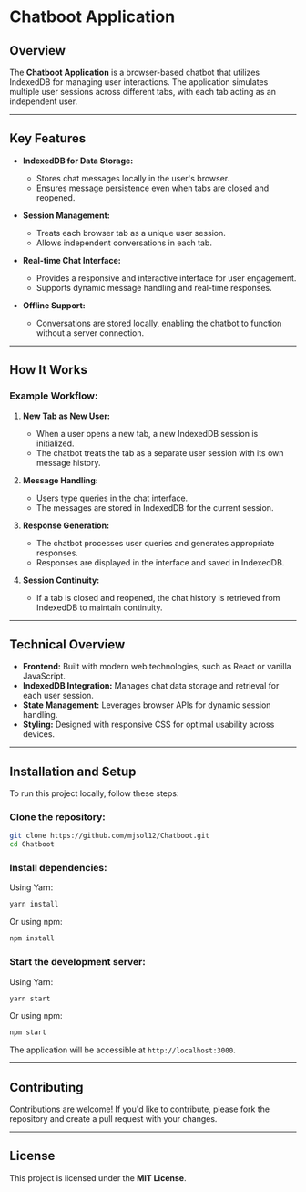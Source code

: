 # Chatboot Application

## Overview
The **Chatboot Application** is a browser-based chatbot that utilizes IndexedDB for managing user interactions. The application simulates multiple user sessions across different tabs, with each tab acting as an independent user.

---

## Key Features

- **IndexedDB for Data Storage:**
  - Stores chat messages locally in the user's browser.
  - Ensures message persistence even when tabs are closed and reopened.

- **Session Management:**
  - Treats each browser tab as a unique user session.
  - Allows independent conversations in each tab.

- **Real-time Chat Interface:**
  - Provides a responsive and interactive interface for user engagement.
  - Supports dynamic message handling and real-time responses.

- **Offline Support:**
  - Conversations are stored locally, enabling the chatbot to function without a server connection.

---

## How It Works

### Example Workflow:

1. **New Tab as New User:**
   - When a user opens a new tab, a new IndexedDB session is initialized.
   - The chatbot treats the tab as a separate user session with its own message history.

2. **Message Handling:**
   - Users type queries in the chat interface.
   - The messages are stored in IndexedDB for the current session.

3. **Response Generation:**
   - The chatbot processes user queries and generates appropriate responses.
   - Responses are displayed in the interface and saved in IndexedDB.

4. **Session Continuity:**
   - If a tab is closed and reopened, the chat history is retrieved from IndexedDB to maintain continuity.

---

## Technical Overview

- **Frontend:** Built with modern web technologies, such as React or vanilla JavaScript.
- **IndexedDB Integration:** Manages chat data storage and retrieval for each user session.
- **State Management:** Leverages browser APIs for dynamic session handling.
- **Styling:** Designed with responsive CSS for optimal usability across devices.

---

## Installation and Setup

To run this project locally, follow these steps:

### Clone the repository:

```bash
git clone https://github.com/mjsol12/Chatboot.git
cd Chatboot
```

### Install dependencies:

Using Yarn:

```bash
yarn install
```

Or using npm:

```bash
npm install
```

### Start the development server:

Using Yarn:

```bash
yarn start
```

Or using npm:

```bash
npm start
```

The application will be accessible at `http://localhost:3000`.

---

## Contributing

Contributions are welcome! If you'd like to contribute, please fork the repository and create a pull request with your changes.

---

## License

This project is licensed under the **MIT License**.
